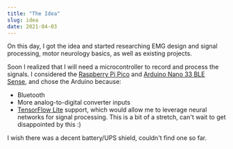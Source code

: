 ```yaml
---
title: "The Idea"
slug: idea
date: 2021-04-03
---
```


On this day, I got the idea and started researching EMG design and signal
processing, motor neurology basics, as well as existing projects.

Soon I realized that I will need a microcontroller to record and process the
signals.  I considered the [Raspberry Pi Pico](https://www.raspberrypi.org/products/raspberry-pi-pico/) and [Arduino Nano 33 BLE Sense](https://store.arduino.cc/arduino-nano-33-ble-sense), and chose the Arduino because:

- Bluetooth
- More analog-to-digital converter inputs
- [TensorFlow Lite](https://www.tensorflow.org/lite/microcontrollers) support, which would allow me to leverage neural networks for signal processing.  This is a bit of a stretch, can't wait to get disappointed by this :)

I wish there was a decent battery/UPS shield, couldn't find one so far.
